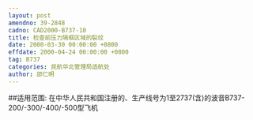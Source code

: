 ```yaml
---
layout: post
amendno: 39-2848
cadno: CAD2000-B737-10
title: 检查前压力隔框区域的裂纹
date: 2000-03-30 00:00:00 +0800
effdate: 2000-04-24 00:00:00 +0800
tag: B737
categories: 民航华北管理局适航处
author: 邵仁明
---
```


##适用范围:
在中华人民共和国注册的、生产线号为1至2737(含)的波音B737-200/-300/-400/-500型飞机

